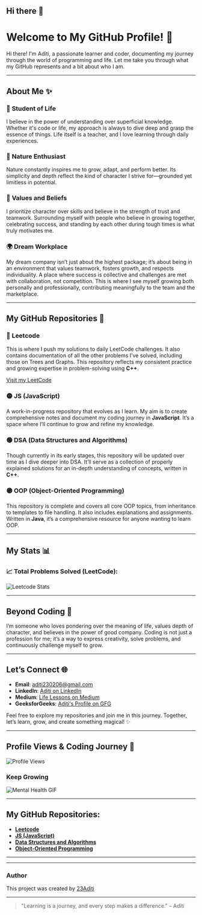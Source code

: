 ## Hi there 👋

# Welcome to My GitHub Profile! 🌟

Hi there! I'm Aditi, a passionate learner and coder, documenting my journey through the world of programming and life. Let me take you through what my GitHub represents and a bit about who I am.

---

## About Me ✨

### 🌱 **Student of Life**
I believe in the power of understanding over superficial knowledge. Whether it's code or life, my approach is always to dive deep and grasp the essence of things. Life itself is a teacher, and I love learning through daily experiences.

### 🌿 **Nature Enthusiast**
Nature constantly inspires me to grow, adapt, and perform better. Its simplicity and depth reflect the kind of character I strive for—grounded yet limitless in potential.

### 🤝 **Values and Beliefs**
I prioritize character over skills and believe in the strength of trust and teamwork. Surrounding myself with people who believe in growing together, celebrating success, and standing by each other during tough times is what truly motivates me.

### 🌍 **Dream Workplace**
My dream company isn’t just about the highest package; it’s about being in an environment that values teamwork, fosters growth, and respects individuality. A place where success is collective and challenges are met with collaboration, not competition. This is where I see myself growing both personally and professionally, contributing meaningfully to the team and the marketplace.

---

## My GitHub Repositories 🚀

### 🔵 **Leetcode**
This is where I push my solutions to daily LeetCode challenges. It also contains documentation of all the other problems I’ve solved, including those on Trees and Graphs. This repository reflects my consistent practice and growing expertise in problem-solving using **C++**.

[Visit my LeetCode](https://leetcode.com/u/ADITI_23_02/)

### 🟡 **JS (JavaScript)**
A work-in-progress repository that evolves as I learn. My aim is to create comprehensive notes and document my coding journey in **JavaScript**. It’s a space where I’ll continue to grow and refine my knowledge.

### 🟢 **DSA (Data Structures and Algorithms)**
Though currently in its early stages, this repository will be updated over time as I dive deeper into DSA. It’ll serve as a collection of properly explained solutions for an in-depth understanding of concepts, written in **C++**.

### 🟣 **OOP (Object-Oriented Programming)**
This repository is complete and covers all core OOP topics, from inheritance to templates to file handling. It also includes explanations and assignments. Written in **Java**, it’s a comprehensive resource for anyone wanting to learn OOP.

---

## My Stats 📊

### 📈 **Total Problems Solved (LeetCode)**:  
<!--**LeetCode:** ![LeetCode Badge](https://img.shields.io/badge/LeetCode-%20%F0%9F%92%96-%231F8F00)  
**GFG:** ![GFG Badge](https://img.shields.io/badge/GFG-%20%F0%9F%92%96-%23E76F51)  
**Total Solved:** `[Auto-Updating Counter Placeholder]`-->

![Leetcode Stats](https://leetcard.jacoblin.cool/ADITI_23_02?theme=unicorn)



---

## Beyond Coding 🌟
I’m someone who loves pondering over the meaning of life, values depth of character, and believes in the power of good company. Coding is not just a profession for me; it’s a way to express creativity, solve problems, and continuously challenge myself to grow.

---

## Let’s Connect 🌐
- **Email**: [aditi230206@gmail.com](mailto:aditi230206@gmail.com)
- **LinkedIn**: [Aditi on LinkedIn](https://www.linkedin.com/feed/)
- **Medium**: [Life Lessons on Medium](https://medium.com/@ADITI23)
- **GeeksforGeeks**: [Aditi's Profile on GFG](https://www.geeksforgeeks.org/user/aditi2ysny/)

Feel free to explore my repositories and join me in this journey. Together, let’s learn, grow, and create something magical! ✨

---

## Profile Views & Coding Journey 📌

![Profile Views](https://komarev.com/ghpvc/?username=23Aditi)


### Keep Growing

![Mental Health GIF](https://media.giphy.com/media/gHL0GceDO9omiSXFLQ/giphy.gif)

---

## My GitHub Repositories:

- [**Leetcode**](https://github.com/23Aditi/LeetCode)
- [**JS (JavaScript)**](https://github.com/23Aditi/JS)
- [**Data Structures and Algorithms**](https://github.com/23Aditi/Data-Structures-and-Algorithms)
- [**Object-Oriented Programming**](https://github.com/23Aditi/Object-Oriented-Programming)

---
-----------------------

### Author 

This project was created by [23Aditi](https://github.com/23Aditi)

-----------------------


> "Learning is a journey, and every step makes a difference." – Aditi

